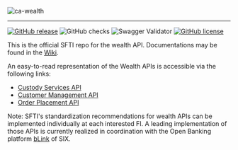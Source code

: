 <!-- ![SFTI_Banner](https://user-images.githubusercontent.com/116151702/232762217-ac254483-0d25-4234-857b-376ff8dbb1e7.png) -->
![ca-wealth](https://user-images.githubusercontent.com/116151702/236239144-3c899e32-a88c-4890-816e-ec45bcadc6e1.png)

---
[![GitHub release](https://img.shields.io/github/release/swissfintechinnovations/ca-wealth)](https://github.com/swissfintechinnovations/ca-wealth/releases/)
![GitHub checks](https://img.shields.io/github/checks-status/swissfintechinnovations/ca-wealth/main)
![Swagger Validator](https://img.shields.io/swagger/valid/3.0?specUrl=https%3A%2F%2Fraw.githubusercontent.com%2FOAI%2FOpenAPI-Specification%2Fmaster%2Fexamples%2Fv2.0%2Fjson%2Fpetstore-expanded.json)
[![GitHub license](https://img.shields.io/github/license/swissfintechinnovations/ca-wealth)](https://github.com/swissfintechinnovations/ca-wealth/blob/main/LICENSE)

This is the official SFTI repo for the wealth API. Documentations may be found in the [Wiki](https://github.com/swissfintechinnovations/ca-wealth/wiki).

An easy-to-read representation of the Wealth APIs is accessible via the following links:
- [Custody Services API](https://editor.swagger.io/?url=https://raw.githubusercontent.com/swissfintechinnovations/ca-wealth/main/CustodyServices.yaml)
- [Customer Management API](https://editor.swagger.io/?url=https://raw.githubusercontent.com/swissfintechinnovations/ca-wealth/main/CustomerManagement.yaml)
- [Order Placement API](https://editor.swagger.io/?url=https://raw.githubusercontent.com/swissfintechinnovations/ca-wealth/main/OrderPlacement.yaml)

Note: SFTI's standardization recommendations for wealth APIs can be implemented individually at each interested FI. A leading implementation of those APIs is currently realized in coordination with the Open Banking platform [bLink](https://blink.six-group.com/) of SIX.
